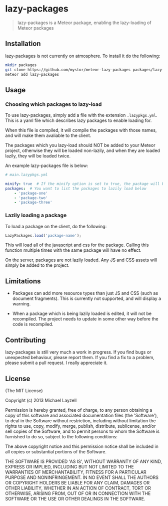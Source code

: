 # lazy-packages

> lazy-packages is a Meteor package, enabling the lazy-loading of Meteor packages

## Installation

lazy-packages is not currently on atmosphere.  To install it do the following:

```bash
mkdir packages
git clone https://github.com/mystor/meteor-lazy-packages packages/lazy-packages
meteor add lazy-packages
```

## Usage

### Choosing which packages to lazy-load
To use lazy-packages, simply add a file with the extension `.lazypkgs.yml`.  This is a yaml file which describes lazy packages to enable loading for.

When this file is compiled, it will compile the packages with those names, and will make them avaliable to the client.

The packages which you lazy-load should NOT be added to your Meteor project, otherwise they will be loaded non-lazily, and when they are loaded lazily, they will be loaded twice.

An example lazy-packages file is below:
```yaml
# main.lazypkgs.yml

minify: true  # If the minify option is set to true, the package will be minified before it is served.
packages:  # You want to list the packages to lazily load below
    - 'package-one'
    - 'package-two'
    - 'package-three'
```

### Lazily loading a package
To load a package on the client, do the following:
```javascript
LazyPackages.load('package-name');
```

This will load all of the javascript and css for the package. Calling this function multiple times with the same package will have no effect.

On the server, packages are not lazily loaded. Any JS and CSS assets will simply be added to the project.

## Limitations
- Packages can add more resource types than just JS and CSS (such as document fragments).  This is currently not supported, and will display a warning.

- When a package which is being lazily loaded is edited, it will not be recompiled. The project needs to update in some other way before the code is recompiled.

## Contributing
lazy-packages is still very much a work in progress. If you find bugs or unexpected behaviour, please report them. If you find a fix to a problem, please submit a pull request. I really appreciate it.

## License

(The MIT License)

Copyright (c) 2013 Michael Layzell

Permission is hereby granted, free of charge, to any person obtaining
a copy of this software and associated documentation files (the
'Software'), to deal in the Software without restriction, including
without limitation the rights to use, copy, modify, merge, publish,
distribute, sublicense, and/or sell copies of the Software, and to
permit persons to whom the Software is furnished to do so, subject to
the following conditions:

The above copyright notice and this permission notice shall be
included in all copies or substantial portions of the Software.

THE SOFTWARE IS PROVIDED 'AS IS', WITHOUT WARRANTY OF ANY KIND,
EXPRESS OR IMPLIED, INCLUDING BUT NOT LIMITED TO THE WARRANTIES OF
MERCHANTABILITY, FITNESS FOR A PARTICULAR PURPOSE AND NONINFRINGEMENT.
IN NO EVENT SHALL THE AUTHORS OR COPYRIGHT HOLDERS BE LIABLE FOR ANY
CLAIM, DAMAGES OR OTHER LIABILITY, WHETHER IN AN ACTION OF CONTRACT,
TORT OR OTHERWISE, ARISING FROM, OUT OF OR IN CONNECTION WITH THE
SOFTWARE OR THE USE OR OTHER DEALINGS IN THE SOFTWARE.

